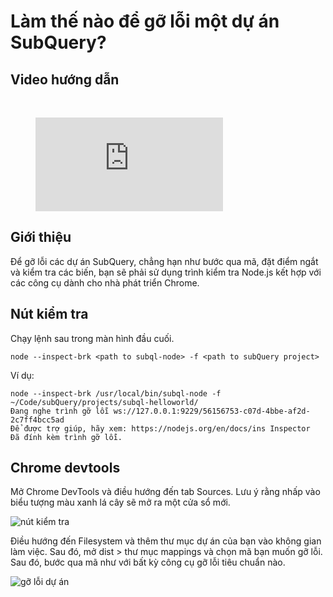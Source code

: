 # Làm thế nào để gỡ lỗi một dự án SubQuery?

## Video hướng dẫn

<br/>
<figure class="video_container">
  <iframe src="https://www.youtube.com/embed/6NlaO-YN2q4" frameborder="0" allowfullscreen="true"></iframe>
</figure>

## Giới thiệu

Để gỡ lỗi các dự án SubQuery, chẳng hạn như bước qua mã, đặt điểm ngắt và kiểm tra các biến, bạn sẽ phải sử dụng trình kiểm tra Node.js kết hợp với các công cụ dành cho nhà phát triển Chrome.

## Nút kiểm tra

Chạy lệnh sau trong màn hình đầu cuối.

```shell
node --inspect-brk <path to subql-node> -f <path to subQuery project>
```

Ví dụ:
```shell
node --inspect-brk /usr/local/bin/subql-node -f ~/Code/subQuery/projects/subql-helloworld/
Đang nghe trình gỡ lỗi ws://127.0.0.1:9229/56156753-c07d-4bbe-af2d-2c7ff4bcc5ad
Để được trợ giúp, hãy xem: https://nodejs.org/en/docs/ins Inspector
Đã đính kèm trình gỡ lỗi.
```

## Chrome devtools

Mở Chrome DevTools và điều hướng đến tab Sources. Lưu ý rằng nhấp vào biểu tượng màu xanh lá cây sẽ mở ra một cửa sổ mới.

![nút kiểm tra](/assets/img/node_inspect.png)

Điều hướng đến Filesystem và thêm thư mục dự án của bạn vào không gian làm việc. Sau đó, mở dist > thư mục mappings và chọn mã bạn muốn gỡ lỗi. Sau đó, bước qua mã như với bất kỳ công cụ gỡ lỗi tiêu chuẩn nào.

![gỡ lỗi dự án](/assets/img/debugging_projects.png)
